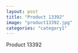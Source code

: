 ```yaml
---
layout: post
title: "Product 13392"
image: "product13392.jpg"
categories: "category1"
---
```

Product 13392
